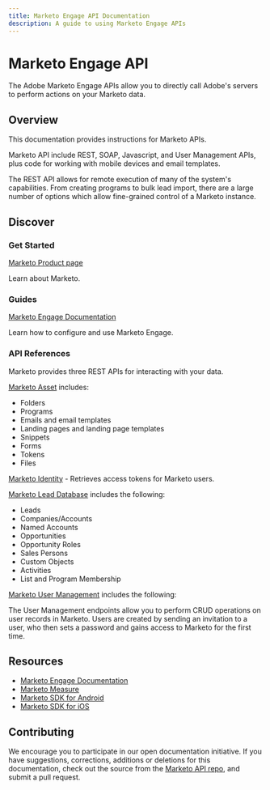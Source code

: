 ```yaml
---
title: Marketo Engage API Documentation
description: A guide to using Marketo Engage APIs
---
```


<Hero slots="heading, text"/>

# Marketo Engage API

The Adobe Marketo Engage APIs allow you to directly call Adobe's servers to perform actions on your Marketo data.

## Overview

This documentation provides instructions for Marketo APIs.

Marketo API include REST, SOAP, Javascript, and User Management APIs, plus code for working with mobile devices and email templates.

The REST API allows for remote execution of many of the system's capabilities. From creating programs to bulk lead import, there are a large number of options which allow fine-grained control of a Marketo instance.

## Discover

<DiscoverBlock width="100%" slots="heading, link, text"/>

### Get Started

[Marketo Product page](https://business.adobe.com/products/marketo/adobe-marketo.html)

Learn about Marketo.

<DiscoverBlock slots="heading, link, text"/>

### Guides

[Marketo Engage Documentation](https://experienceleague.adobe.com/en/docs/marketo/using/home)

Learn how to configure and use Marketo Engage.

### API References

Marketo provides three REST APIs for interacting with your data.

[Marketo Asset](api/asset.md) includes:

* Folders
* Programs
* Emails and email templates
* Landing pages and landing page templates
* Snippets
* Forms
* Tokens
* Files

[Marketo Identity](api/identity.md) - Retrieves access tokens for Marketo users.

[Marketo Lead Database](api/mapi.md) includes the following:

* Leads
* Companies/Accounts
* Named Accounts
* Opportunities
* Opportunity Roles
* Sales Persons
* Custom Objects
* Activities
* List and Program Membership

[Marketo User Management](api/user.md) includes the following:

The User Management endpoints allow you to perform CRUD operations on user records in Marketo. Users are created by sending an invitation to a user, who then sets a password and gains access to Marketo for the first time.

<Resources slots="heading, links"/>

## Resources

* [Marketo Engage Documentation](https://experienceleague.adobe.com/en/docs/marketo/using/home)
* [Marketo Measure](https://business.adobe.com/products/marketo/bizible.html)
* [Marketo SDK for Android](https://github.com/Marketo/android-sdk)
* [Marketo SDK for iOS](https://github.com/Marketo/ios-sdk)

## Contributing

We encourage you to participate in our open documentation initiative. If you have suggestions, corrections, additions
or deletions for this documentation, check out the source from the [Marketo API repo](https://github.com/AdobeDocs/marketo-apis), and submit a pull request.
